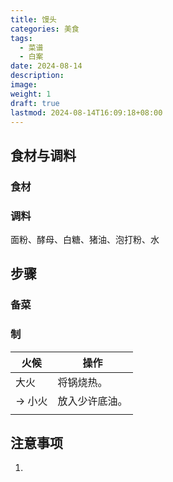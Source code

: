 ```yaml
---
title: 馒头
categories: 美食
tags:
  - 菜谱
  - 白案
date: 2024-08-14
description: 
image: 
weight: 1
draft: true
lastmod: 2024-08-14T16:09:18+08:00
---
```

## 食材与调料

### 食材



### 调料

面粉、酵母、白糖、猪油、泡打粉、水

## 步骤

### 备菜



### 制

| 火候    | 操作      |
| ----- | ------- |
| 大火    | 将锅烧热。   |
| -> 小火 | 放入少许底油。 |
|       |         |

## 注意事项

1. 



